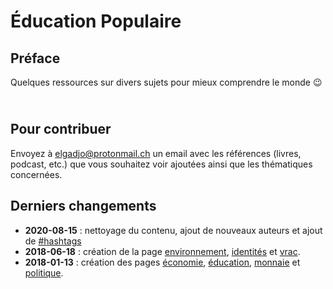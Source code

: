 # Éducation Populaire

## Préface

Quelques ressources sur divers sujets pour mieux comprendre le monde :wink:

<span style="color: transparent; font-size: 70%;">@)}-,--`,-------</span>

## Pour contribuer 

Envoyez à [elgadjo@protonmail.ch](mailto:elgadjo@protonmail.ch) un email avec
les références (livres, podcast, etc.) que vous souhaitez voir ajoutées ainsi
que les thématiques concernées.

## Derniers changements

- __2020-08-15__ : nettoyage du contenu, ajout de nouveaux auteurs et ajout de [#hashtags]()
- __2018-06-18__ : création de la page [environnement](environnement), [identités](identites) et [vrac](en_vrac).
- __2018-01-13__ : création des pages [économie](economie), [éducation](education), [monnaie](monnaie) et [politique](politique).

<br/>
<br/>

